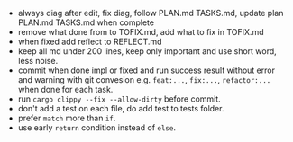 - always diag after edit, fix diag, follow PLAN.md TASKS.md, update plan PLAN.md TASKS.md when complete
- remove what done from to TOFIX.md, add what to fix in TOFIX.md
- when fixed add reflect to REFLECT.md
- keep all md under 200 lines, keep only important and use short word, less noise.
- commit when done impl or fixed and run success result without error and warning with git convesion e.g. `feat:...`, `fix:...`, `refactor:...` when done for each task.
- run `cargo clippy --fix --allow-dirty`  before commit.
- don't add a test on each file, do add test to tests folder.
- prefer `match` more than `if`.
- use early `return` condition instead of `else`.
